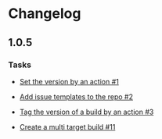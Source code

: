 # Changelog

## 1.0.5

### Tasks

- [Set the version by an action #1](https://github.com/iBrotNano/TestEnvironment/issues/1)

- [Add issue templates to the repo #2](https://github.com/iBrotNano/TestEnvironment/issues/2)
- [Tag the version of a build by an action #3](https://github.com/iBrotNano/TestEnvironment/issues/3)
- [Create a multi target build #11](https://github.com/iBrotNano/TestEnvironment/issues/11)